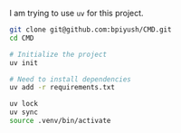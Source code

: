 I am trying to use `uv` for this project.


```bash
git clone git@github.com:bpiyush/CMD.git
cd CMD

# Initialize the project
uv init

# Need to install dependencies
uv add -r requirements.txt

uv lock
uv sync
source .venv/bin/activate

```
